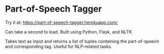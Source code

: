 # Part-of-Speech Tagger

Try it at: https://part-of-speech-tagger.herokuapp.com/

Can take a second to load. Built using Python, Flask, and NLTK.

Takes text as input and returns a list of tuples containing the part-of-speech and corresponding tag. Useful for NLP-related tasks.
